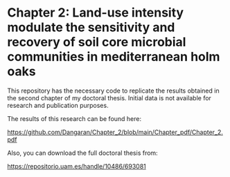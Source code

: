 # Chapter 2: Land-use intensity modulate the sensitivity and recovery of soil core microbial communities in mediterranean holm oaks

This repository has the necessary code to replicate the results obtained in the second chapter of my doctoral thesis. Initial data is not available for research and publication purposes. 

The results of this research can be found here:

https://github.com/Dangaran/Chapter_2/blob/main/Chapter_pdf/Chapter_2.pdf

Also, you can download the full doctoral thesis from:

https://repositorio.uam.es/handle/10486/693081
